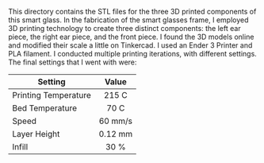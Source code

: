 This directory contains the STL files for the three 3D printed components of this smart glass. In the fabrication of the smart glasses frame, I employed 3D printing technology to create three distinct components: the left ear piece, the right ear piece, and the front piece. I found the 3D models online and modified their scale a little on Tinkercad. I used an Ender 3 Printer and PLA filament. I conducted multiple printing iterations, with different settings. The final settings that I went with were:
  

| Setting               | Value        |
| ----------------------|:------------:|
| Printing Temperature  | 215 C    |
| Bed Temperature       | 70 C     |
| Speed                 | 60 mm/s  | 
| Layer Height          | 0.12 mm  | 
| Infill                | 30 %     | 
